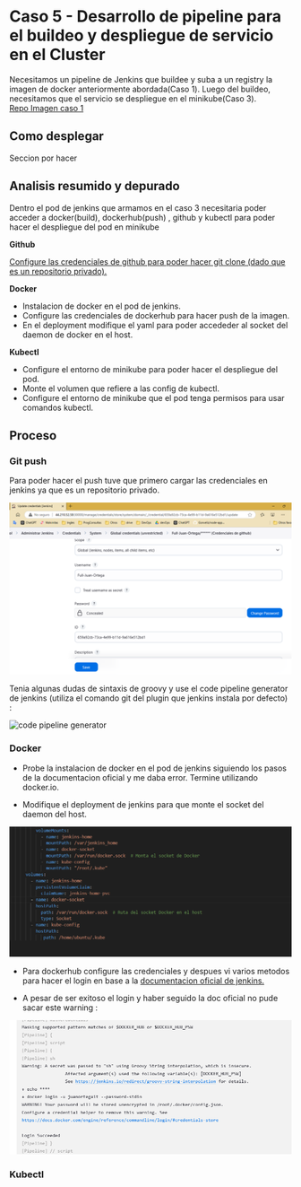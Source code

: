 # Caso 5 - Desarrollo de pipeline para el buildeo y despliegue de servicio en el Cluster
Necesitamos un pipeline de Jenkins que buildee y suba a un registry la imagen de docker anteriormente abordada(Caso 1). Luego del buildeo, necesitamos que el servicio se despliegue en el minikube(Caso 3).  
[Repo Imagen caso 1](https://github.com/Gonveliz/node-app/blob/master/Dockerfile)

## Como desplegar

Seccion por hacer

## Analisis resumido y depurado

Dentro el pod de jenkins que armamos en el caso 3 necesitaria poder acceder a docker(build), dockerhub(push) , github y kubectl para poder hacer el despliegue del pod en minikube

**Github**

[Configure las credenciales de github para poder hacer git clone (dado que es un repositorio privado). ](#git-push)

**Docker**

* Instalacion de docker en el pod de jenkins.
* Configure las credenciales de dockerhub para hacer push de la imagen.  
* En el deployment modifique el yaml para poder accededer al socket del daemon de docker en el host. 

**Kubectl**

* Configure el entorno de minikube para poder hacer el despliegue del pod.  
* Monte el volumen que refiere a las config de kubectl.
* Configure el entorno de minikube que el pod tenga permisos para usar comandos kubectl.


## Proceso

### Git push

Para poder hacer el push tuve que primero cargar las credenciales en jenkins ya que es un repositorio privado.

![git credentials](img/01-git-credentials.PNG)

Tenia algunas dudas de sintaxis de groovy y use el code pipeline generator de jenkins (utiliza el comando git del plugin que jenkins instala por defecto) :

![code pipeline generator](img/02-code-pipeline-generator.PNG)


### Docker

* Probe la instalacion de docker en el pod de jenkins siguiendo los pasos de la documentacion oficial y me daba error. Termine utilizando docker.io.

* Modifique el deployment de jenkins para que monte el socket del daemon del host.

![montajes](img/montajes.PNG)

* Para dockerhub configure las credenciales y despues vi varios metodos para hacer el login en base a la [documentacion oficial de jenkins.](https://www.jenkins.io/doc/book/pipeline/jenkinsfile/#handling-credentials)  

* A pesar de ser exitoso el login y haber seguido la doc oficial no pude sacar este warning : 

![docker warning](img/docker-warning-not-resolve.PNG)


### Kubectl

